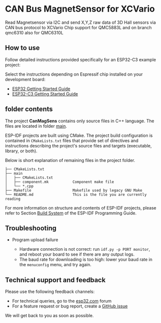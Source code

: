# CAN Bus MagnetSensor for XCVario

Read Magnetsensor via I2C and send X,Y,Z raw data of 3D Hall sensors via CAN bus protocol to XCVario
Chip support for QMC5883L and on branch qmc6310 also for QMC6310L


## How to use

Follow detailed instructions provided specifically for an ESP32-C3 example project:

Select the instructions depending on Espressif chip installed on your development board:

- [ESP32 Getting Started Guide](https://docs.espressif.com/projects/esp-idf/en/stable/get-started/index.html)
- [ESP32-C3 Getting Started Guide](https://docs.espressif.com/projects/esp-idf/en/latest/esp32c3/get-started/index.html)


## folder contents

The project **CanMagSens** contains only source files in C++ language. The files are located in folder [main](main).

ESP-IDF projects are built using CMake. The project build configuration is contained in `CMakeLists.txt` files that provide set of directives and instructions describing the project's source files and targets (executable, library, or both). 

Below is short explanation of remaining files in the project folder.

```
├── CMakeLists.txt
├── main
│   ├── CMakeLists.txt
│   ├── component.mk           Component make file
│   └── *.cpp
├── Makefile                   Makefile used by legacy GNU Make
└── README.md                  This is the file you are currently reading
```

For more information on structure and contents of ESP-IDF projects, please refer to Section [Build System](https://docs.espressif.com/projects/esp-idf/en/latest/esp32/api-guides/build-system.html) of the ESP-IDF Programming Guide.

## Troubleshooting

* Program upload failure

    * Hardware connection is not correct: run `idf.py -p PORT monitor`, and reboot your board to see if there are any output logs.
    * The baud rate for downloading is too high: lower your baud rate in the `menuconfig` menu, and try again.

## Technical support and feedback

Please use the following feedback channels:

* For technical queries, go to the [esp32.com](https://esp32.com/) forum
* For a feature request or bug report, create a [GitHub issue](https://github.com/espressif/esp-idf/issues)

We will get back to you as soon as possible.
